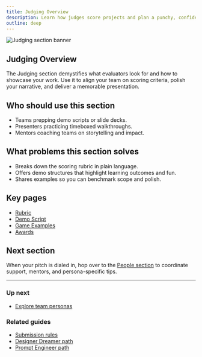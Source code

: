 ```yaml
---
title: Judging Overview
description: Learn how judges score projects and plan a punchy, confident demo.
outline: deep
---
```


![Judging section banner](/judging-section-banner.webp)

## Judging Overview

The Judging section demystifies what evaluators look for and how to showcase your work. Use it to align your team on scoring criteria, polish your narrative, and deliver a memorable presentation.

## Who should use this section

- Teams prepping demo scripts or slide decks.
- Presenters practicing timeboxed walkthroughs.
- Mentors coaching teams on storytelling and impact.

## What problems this section solves

- Breaks down the scoring rubric in plain language.
- Offers demo structures that highlight learning outcomes and fun.
- Shares examples so you can benchmark scope and polish.

## Key pages

- [Rubric](/judging/rubric)
- [Demo Script](/judging/demo-script)
- [Game Examples](/judging/game-examples)
- [Awards](/judging/awards)

## Next section

When your pitch is dialed in, hop over to the [People section](/people/index) to coordinate support, mentors, and persona-specific tips.

---

### Up next

- [Explore team personas](/people/persona-paths)

### Related guides

- [Submission rules](/ship/submission-rules)
- [Designer Dreamer path](/people/paths/designer-dreamer)
- [Prompt Engineer path](/people/paths/prompt-engineer)
